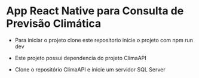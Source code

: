 # App React Native para Consulta de Previsão Climática
- Para iniciar o projeto clone este repositorio  inicie o projeto com npm run dev

- Este projeto possui dependencia do projeto ClimaAPI

- Clone o repositório ClimaAPI e inicie um servidor SQL Server
